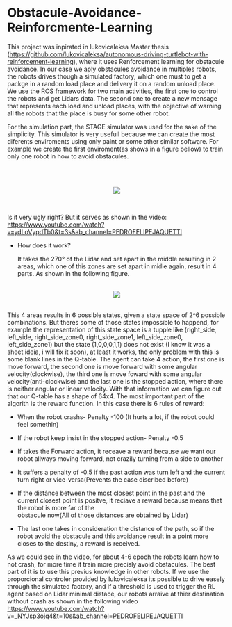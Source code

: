 # Obstacule-Avoidance-Reinforcmente-Learning


This project was inpirated in lukovicaleksa Master thesis (https://github.com/lukovicaleksa/autonomous-driving-turtlebot-with-reinforcement-learning), where it uses Renforcement learning for obstacule avoidance. In our case we aply obstacules avoidance in multiples robots, the robots drives though a simulated factory, which one must to get a packge in a random load place and delivery it on a random unload place. We use the ROS framework for two main activities, the first one to control the robots and get Lidars data. The second one to create a new mensage that represents each load and unload places, with the objective of warning all the robots that the place is busy for some other robot.

For the simulation part, the STAGE simulator was used for the sake of the simplicity. This simulator is very usefull because we can create the most diferents enviroments using only paint or some other similar software. For example we create the first enviroment(as shows in a figure bellow) to train only one robot in how to avoid obstacules.


<br/>
<p align="center">
  <br/>
  <img src="https://github.com/Jaquetti/Obstacule-Avoidance-Reinforcmente-Learning/blob/main/Enviroment/canvas.png" />
  <br/>
</p>

<br/>

Is it very ugly right?  But it serves as shown in the video: https://www.youtube.com/watch?v=ydLoVypdTb0&t=3s&ab_channel=PEDROFELIPEJAQUETTI 


* How does it work? 
  
     It takes the 270° of the Lidar and set apart in the middle resulting in 2 areas, which one of this zones are set apart in midle again, result in 4 parts. As shown in the following figure.
      
<p align="center">
 
<br/>
  <img src="https://github.com/Jaquetti/images_of_all_repositores/blob/main/zones_mb.PNG" />
  <br/>
</p>

<br/>      
    This 4 areas results in 6 possible states, given a state space of 2^6 possible combinations. But theres some of those states impossible to happend, for example the representation of this state space is a tupple like (right_side, left_side, right_side_zone0,  right_side_zone1, left_side_zone0,  left_side_zone1) but the state (1,0,0,0,1,1) does not exist (I know it was a sheet ideia, i will fix it soon), at least it works, the only problem with this is some blank lines in the Q-table. The agent can take 4 action, the first one is move forward, the second one is move forward with some angular velocity(clockwise), the third one is move foward with some angular velocity(anti-clockwise) and the last one is the stopped action, where there is neither angular or linear velocity. With that information we can figure out that our Q-table has a shape of 64x4. The most important part of the algorith is the reward function. In this case there is 6 rules of reward:
    
-  When the robot crashs- Penalty -100 (It hurts a lot, if the robot could feel somethin)

-  If the robot keep insist in the stopped action- Penalty -0.5

* If takes the Forward action, it receave a reward because we want our robot allways moving forward, not crazily turning from a side to another 

* It suffers a penalty of -0.5 if the past action was turn left and the current turn right or vice-versa(Prevents the case discribed before)

* If the distânce between the most closest point in the past and the current closest point is positve, it reciave a reward because means that the robot is more far of the    
obstacule now(All of those distances are obtained by Lidar) 

* The last one takes in consideration the distance of the path, so if the robot avoid the obstacule and this avoidance result in a point more closes to the destiny, a       reward is received. 
    

As we could see in the video, for about 4-6 epoch the robots learn how to not crash, for more time it train more precisly avoid obstacules. The best part of it is to use this previus knowledge in other robots. If we use the proporcional controler provided by lukovicaleksa its possible to drive easely through the simulated factory, and if a threshold is used to trigger the RL agent based on Lidar minimal distace, our robots arraive at thier destination without crash as shown in the following video 
https://www.youtube.com/watch?v=_NYJsp3ojq4&t=10s&ab_channel=PEDROFELIPEJAQUETTI


